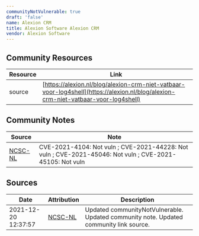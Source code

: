 ```yaml
---
communityNotVulnerable: true
draft: 'false'
name: Alexion CRM
title: Alexion Software Alexion CRM
vendor: Alexion Software
---
```



## Community Resources
| Resource | Link |
| --- | --- |
| source | [https://alexion.nl/blog/alexion-crm-niet-vatbaar-voor-log4shell](https://alexion.nl/blog/alexion-crm-niet-vatbaar-voor-log4shell) |

## Community Notes
| Source | Note |
| --- | --- |
| [NCSC-NL](https://github.com/NCSC-NL/log4shell/blob/main/software/README.md) | CVE-2021-4104: Not vuln ; CVE-2021-44228: Not vuln ; CVE-2021-45046: Not vuln ; CVE-2021-45105: Not vuln </ul> |

## Sources
| Date | Attribution | Description |
| --- | --- | --- |
| 2021-12-20 12:37:57 | [NCSC-NL](https://github.com/NCSC-NL/log4shell/blob/main/software/README.md) | Updated communityNotVulnerable. Updated community note. Updated community link source.  |
